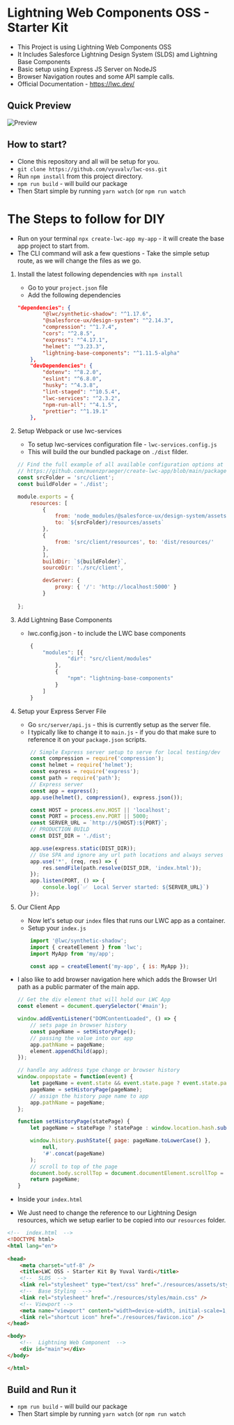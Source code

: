 # Lightning Web Components OSS - Starter Kit
- This Project is using Lightning Web Components OSS
- It Includes Salesforce Lightning Design System (SLDS) amd Lightning Base Components  
- Basic setup using Express JS Server on NodeJS
- Browser Navigation routes and some API sample calls.
- Official Documentation - https://lwc.dev/

## Quick Preview
![Preview](./docs/Hola.png)


## How to start?
- Clone this repository and all will be setup for you. 
- `git clone https://github.com/vyuvalv/lwc-oss.git` 
- Run `npm install` from this project directory.
- `npm run build` - will build our package
- Then Start simple by running `yarn watch` (or `npm run watch`


# The Steps to follow for DIY
- Run on your terminal `npx create-lwc-app my-app` - it will create the base app project to start from.
- The CLI command will ask a few questions - Take the simple setup route, as we will change the files as we go.

1. Install the latest following dependencies with `npm install`
    - Go to your `project.json` file
    - Add the following dependencies

    ```json
    "dependencies": {
            "@lwc/synthetic-shadow": "^1.17.6",
            "@salesforce-ux/design-system": "^2.14.3",
            "compression": "^1.7.4",
            "cors": "^2.8.5",
            "express": "^4.17.1",
            "helmet": "^3.23.3",
            "lightning-base-components": "^1.11.5-alpha"
        },
        "devDependencies": {
            "dotenv": "^8.2.0",
            "eslint": "^6.8.0",
            "husky": "^4.3.8",
            "lint-staged": "^10.5.4",
            "lwc-services": "^2.3.2",
            "npm-run-all": "^4.1.5",
            "prettier": "^1.19.1"
        },
    ```

2. Setup Webpack or use lwc-services
    - To setup lwc-services configuration file - `lwc-services.config.js`
    - This will build the our bundled package on `./dist` filder.

    ```js
    // Find the full example of all available configuration options at
    // https://github.com/muenzpraeger/create-lwc-app/blob/main/packages/lwc-services/example/lwc-services.config.js
    const srcFolder = 'src/client';
    const buildFolder = './dist';

    module.exports = {
        resources: [
            {
                from: 'node_modules/@salesforce-ux/design-system/assets',
                to: `${srcFolder}/resources/assets`
            },
            {
                from: 'src/client/resources', to: 'dist/resources/'
            },
            ],
            buildDir: `${buildFolder}`,
            sourceDir: './src/client',

            devServer: {
                proxy: { '/': 'http://localhost:5000' }
            }
            
    };
    ```
3. Add Lightning Base Components
    -  lwc.config.json - to include the LWC base components

    ```js
        {
            "modules": [{
                    "dir": "src/client/modules"
                },
                {
                    "npm": "lightning-base-components"
                }
            ]
        }
    ```

4. Setup your Express Server File
    - Go `src/server/api.js` - this is currently setup as the server file. 
    - I typically like to change it to `main.js` - if you do that make sure to reference it on your `package.json` scripts. 

    ```js
        // Simple Express server setup to serve for local testing/dev 
        const compression = require('compression');
        const helmet = require('helmet');
        const express = require('express');
        const path = require('path');
        // Express server
        const app = express();
        app.use(helmet(), compression(), express.json());

        const HOST = process.env.HOST || 'localhost';
        const PORT = process.env.PORT || 5000;
        const SERVER_URL = `http://${HOST}:${PORT}`;
        // PRODUCTION BUILD
        const DIST_DIR = './dist';

        app.use(express.static(DIST_DIR));
        // Use SPA and ignore any url path locations and always serves index
        app.use('*', (req, res) => {
            res.sendFile(path.resolve(DIST_DIR, 'index.html'));
        });
        app.listen(PORT, () => {
            console.log(`✅  Local Server started: ${SERVER_URL}`)
        });

    ```


5. Our Client App
    -  Now let's setup our `index` files that runs our LWC app as a container. 
    -  Setup your `index.js`

    ```js
        import '@lwc/synthetic-shadow';
        import { createElement } from 'lwc';
        import MyApp from 'my/app';

        const app = createElement('my-app', { is: MyApp });
    ```

- I also like to add browser navigation here which adds the Browser Url path as a public parmater of the main app.

    ```js
    // Get the div element that will hold our LWC App
    const element = document.querySelector('#main');

    window.addEventListener("DOMContentLoaded", () => {
        // sets page in browser history 
        const pageName = setHistoryPage();
        // passing the value into our app
        app.pathName = pageName;
        element.appendChild(app);
    });

    // handle any address type change or browser history
    window.onpopstate = function(event) {
        let pageName = event.state && event.state.page ? event.state.page : '';
        pageName = setHistoryPage(pageName);
        // assign the history page name to app
        app.pathName = pageName;
    };

    function setHistoryPage(statePage) {
        let pageName = statePage ? statePage : window.location.hash.substring(1, window.location.hash.length);

        window.history.pushState({ page: pageName.toLowerCase() },
            null,
            '#'.concat(pageName)
        );
        // scroll to top of the page
        document.body.scrollTop = document.documentElement.scrollTop = 0;
        return pageName;
    }

    ```

- Inside your `index.html`
- We Just need to change the reference to our Lightning Design resources, which we setup earlier to be copied into our `resources` folder.

```html
<!--  index.html  -->  
<!DOCTYPE html>
<html lang="en">
    
<head>
    <meta charset="utf-8" />
    <title>LWC OSS - Starter Kit By Yuval Vardi</title>
    <!--  SLDS  -->
    <link rel="stylesheet" type="text/css" href="./resources/assets/styles/salesforce-lightning-design-system.min.css" />
    <!--  Base Styling  -->  
    <link rel="stylesheet" href="./resources/styles/main.css" />
    <!-- Viewport -->
    <meta name="viewport" content="width=device-width, initial-scale=1, maximum-scale=1" />
    <link rel="shortcut icon" href="./resources/favicon.ico" />
</head>

<body>
    <!--  Lightning Web Component  -->  
    <div id="main"></div>
</body>

</html>


```

## Build and Run it

- `npm run build` - will build our package
- Then Start simple by running `yarn watch` (or `npm run watch`


